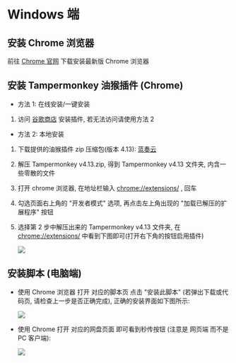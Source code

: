 # Windows 端

## 安装 Chrome 浏览器

前往 [Chrome 官网](https://www.google.cn/chrome/) 下载安装最新版 Chrome 浏览器

## 安装 Tampermonkey 油猴插件 (Chrome)

- 方法 1: 在线安装/一键安装

1. 访问 [谷歌商店](https://chrome.google.com/webstore/detail/tampermonkey/dhdgffkkebhmkfjojejmpbldmpobfkfo) 安装插件, 若无法访问请使用方法 2

- 方法 2: 本地安装

1. 下载提供的油猴插件 zip 压缩包(版本 4.13): [蓝奏云](https://wwe.lanzoui.com/iEWrfs3542h)
2. 解压 Tampermonkey v4.13.zip, 得到 Tampermonkey v4.13 文件夹, 内含一些零散的文件
3. 打开 chrome 浏览器, 在地址栏输入 [chrome://extensions/](chrome://extensions/) , 回车
4. 勾选页面右上角的 "开发者模式" 选项, 再点击左上角出现的 "加载已解压的扩展程序" 按钮
5. 选择第 2 步中解压出来的 Tampermonkey v4.13 文件夹, 在 [chrome://extensions/](chrome://extensions/) 中看到下图即可(打开右下角的按钮启用插件)

    ![](https://pic.rmb.bdstatic.com/bjh/4b859cd6cae0b457e27dd02cd8b0ca24.png)

## 安装脚本 (电脑端)

- 使用 Chrome 浏览器 打开 对应的脚本页 点击 "安装此脚本" (若弹出下载或代码页, 请检查上一步是否正确完成), 正确的安装界面如下图所示:

    ![](https://pic.rmb.bdstatic.com/bjh/a6f3f140754b8e8bdeaae39992749d1e.png)

- 使用 Chrome 打开 对应的网盘页面 即可看到秒传按钮 (注意是 网页端 而不是 PC 客户端):
  
  ![](https://pic.rmb.bdstatic.com/bjh/704272d27270ec953117e72bbc64ee6b.png)
